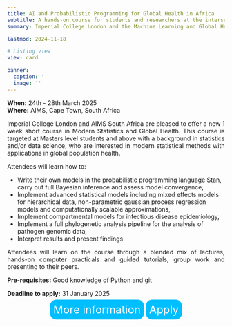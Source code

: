 ```yaml
---
title: AI and Probabilistic Programming for Global Health in Africa
subtitle: A hands-on course for students and researchers at the intersection of probabilistic programming, statistics, AI and global health.
summary: Imperial College London and the Machine Learning and Global Health Network will host a course from March 24–28, 2025, at AIMS in Cape Town. This one-week, hands-on course is designed for students and researchers working at the intersection of statistics and public health. Participants will learn how to integrate modern statistical techniques with the Stan probabilistic programming language to address a wide range of applications, including epidemiological, genomic, and spatial data.

lastmod: 2024-11-18

# Listing view
view: card

banner:
  caption: ''
  image: ''
---
```

<style>
  p {
      text-align: justify;
  }

  a.button {
    padding: 8px 8px;
    border: 1x outset buttonborder;
    border-radius: 15px;
    color: white;
    background-color: rgb(0, 191, 255);
    text-decoration: none;
    font-size:25px
}

</style>

**When:** 24th - 28th March 2025
<br>
**Where:** AIMS, Cape Town, South Africa


Imperial College London and AIMS South Africa are pleased to offer a new 1 week short course in Modern Statistics and Global Health. This course is targeted at Masters level students and above with a background in statistics and/or data science, who are interested in modern statistical methods with applications in global population health.

Attendees will learn how to:
+ Write their own models in the probabilistic programming language Stan, carry out full Bayesian inference and assess model convergence,
+ Implement advanced statistical models including mixed effects models for hierarchical data, non-parametric gaussian process regression models and computationally scalable approximations,
+ Implement compartmental models for infectious disease epidemiology,
+ Implement a full phylogenetic analysis pipeline for the analysis of pathogen genomic data,
+ Interpret results and present findings

Attendees will learn on the course through a blended mix of lectures, hands-on computer practicals and guided tutorials, group work and presenting to their peers.

**Pre-requisites:** Good knowledge of Python and git

**Deadline to apply:** 31 January 2025

<center>
<a href="https://mlgh.net/sa_aimsximperial2025/overview/" class="button">More information<a/>
<a href="https://mlgh.net/sa_aimsximperial2025/application/" class="button">Apply<a/>
</center>
<br>
